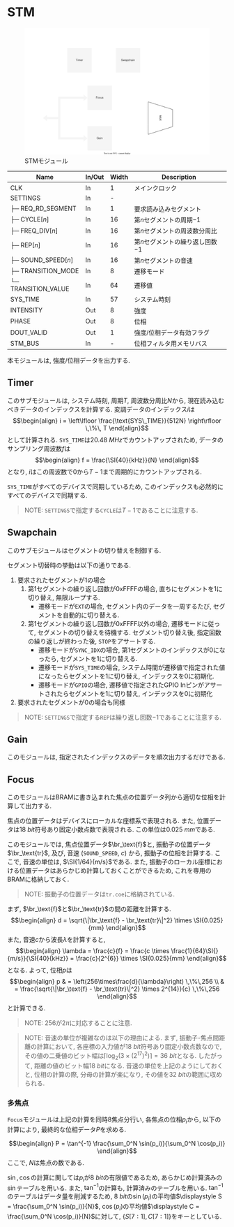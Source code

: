 # STM

<figure>
  <a href="../../fig/Developers_Manual/FPGA/stm.svg" data-lightbox="image"><img src="../../fig/Developers_Manual/FPGA/stm.svg"/></a>
  <figcaption>STMモジュール</figcaption>
</figure>

| Name                          | In/Out | Width | Description                                        | 
| ----------------------------- | ------ | ----- | -------------------------------------------------- | 
| CLK                           | In     | 1     | メインクロック                                     | 
| SETTINGS                      | In     | -     |                                                    | 
| ├─ REQ_RD_SEGMENT             | In     | 1     | 要求読み込みセグメント                             | 
| ├─ CYCLE[$n$]                 | In     | 16    | 第$n$セグメントの周期$-1$                          | 
| ├─ FREQ_DIV[$n$]              | In     | 16    | 第$n$セグメントの周波数分周比                      | 
| ├─ REP[$n$]                   | In     | 16    | 第$n$セグメントの繰り返し回数$-1$                  | 
| ├─ SOUND_SPEED[$n$]           | In     | 16    | 第$n$セグメントの音速                              | 
| ├─ TRANSITION_MODE            | In     | 8     | 遷移モード                                         | 
| └─ TRANSITION_VALUE           | In     | 64    | 遷移値                                             | 
| SYS_TIME                      | In     | 57    | システム時刻                                       | 
| INTENSITY                     | Out    | 8     | 強度                                               | 
| PHASE                         | Out    | 8     | 位相                                               | 
| DOUT_VALID                    | Out    | 1     | 強度/位相データ有効フラグ                          | 
| STM_BUS                       | In     | -     | 位相フィルタ用メモリバス                           | 

本モジュールは, 強度/位相データを出力する.

## Timer

このサブモジュールは, システム時刻, 周期$T$, 周波数分周比$N$から, 現在読み込むべきデータのインデックスを計算する.
変調データのインデックス$i$は
$$\begin{align}
    i = \left\lfloor \frac{\text{SYS\_TIME}}{512N} \right\rfloor \,\%\, T
\end{align}$$
として計算される.
`SYS_TIME`は$\SI{20.48}{MHz}$でカウントアップされため, データのサンプリング周波数$f$は
$$\begin{align}
    f = \frac{\SI{40}{kHz}}{N}
\end{align}$$
となり, $i$はこの周波数で$0$から$T−1$まで周期的にカウントアップされる.

`SYS_TIME`がすべてのデバイスで同期しているため, このインデックスも必然的にすべてのデバイスで同期する.

> NOTE: `SETTINGS`で指定する`CYCLE`は$T−1$であることに注意する.

## Swapchain

このサブモジュールはセグメントの切り替えを制御する.

セグメント切替時の挙動は以下の通りである.

1. 要求されたセグメントが1の場合
    1. 第1セグメントの繰り返し回数が0xFFFFの場合, 直ちにセグメントを1に切り替え, 無限ループする.
        - 遷移モードが`EXT`の場合, セグメント内のデータを一周するたび, セグメントを自動的に切り替える.
    1. 第1セグメントの繰り返し回数が0xFFFF以外の場合, 遷移モードに従って, セグメントの切り替えを待機する. セグメント切り替え後, 指定回数の繰り返しが終わった後, `STOP`をアサートする.
        - 遷移モードが`SYNC_IDX`の場合, 第1セグメントのインデックスが0になったら, セグメントを1に切り替える.
        - 遷移モードが`SYS_TIME`の場合, システム時間が遷移値で指定された値になったらセグメントを1に切り替え, インデックスを0に初期化.
        - 遷移モードが`GPIO`の場合, 遷移値で指定されたGPIO Inピンがアサートされたらセグメントを1に切り替え, インデックスを0に初期化
1. 要求されたセグメントが0の場合も同様

> NOTE: `SETTINGS`で指定する`REP`は繰り返し回数$−1$であることに注意する.

## Gain

このモジュールは, 指定されたインデックスのデータを順次出力するだけである.

## Focus

このモジュールはBRAMに書き込まれた焦点の位置データ列から適切な位相を計算して出力する.

焦点の位置データはデバイスにローカルな座標系で表現される.
また, 位置データは$\SI{18}{bit}$符号あり固定小数点数で表現される.
この単位は$\SI{0.025}{mm}$である.

このモジュールでは, 焦点位置データ$\br_\text{f}$と, 振動子の位置データ$\br_\text{tr}$, 及び, 音速 (`SOUND_SPEED`, $c$) から, 振動子の位相を計算する.
ここで, 音速の単位は, $\SI{1/64}{m/s}$である.
また, 振動子のローカル座標における位置データはあらかじめ計算しておくことができるため, これを専用のBRAMに格納しておく.

> NOTE: 振動子の位置データは`tr.coe`に格納されている.

まず, $\br_\text{f}$と$\br_\text{tr}$の間の距離を計算する.
$$\begin{align}
    d = \sqrt{\|\br_\text{f} - \br_\text{tr}\|^2} \times \SI{0.025}{mm}
\end{align}$$
また,
音速$c$から波長$\lambda$を計算すると,
$$\begin{align}
    \lambda = \frac{c}{f} = \frac{c \times \frac{1}{64}\SI{}{m/s}}{\SI{40}{kHz}} = \frac{c}{2^{6}}  \times \SI{0.025}{mm}
\end{align}$$
となる.
よって, 位相$p$は
$$\begin{align}
    p & = \left(256\times\frac{d}{\lambda}\right) \,\%\,256                                \\
      & = \frac{\sqrt{\|\br_\text{f} - \br_\text{tr}\|^2} \times 2^{14}}{c} \,\%\,256
\end{align}$$
と計算できる.

> NOTE: $256$が$2\pi$に対応することに注意.

> NOTE: 音速の単位が複雑なのは以下の理由による. まず, 振動子-焦点間距離の計算において, 各座標の入力値が$\SI{18}{bit}$符号あり固定小数点数なので, その値の二乗値のビット幅は$\lceil\log_2 (3\times (2^{17})^2)\rceil=\SI{36}{bit}$となる. したがって, 距離の値のビット幅$\SI{18}{bit}$になる. 音速の単位を上記のようにしておくと, 位相の計算の際, 分母の計算が楽になり, その値を$\SI{32}{bit}$の範囲に収められる.

### 多焦点

`Focus`モジュールは上記の計算を同時8焦点分行い, 各焦点の位相$p_i$から, 以下の計算により, 最終的な位相データ$P$を求める.

$$\begin{align}
 P = \tan^{-1} \frac{\sum_0^N \sin(p_i)}{\sum_0^N \cos(p_i)}
\end{align}$$
ここで, $N$は焦点の数である.

$\sin, \cos$の計算に関しては$p_i$が$\SI{8}{bit}$の有限値であるため, あらかじめ計算済みの$\sin$テーブルを用いる.
また, $\tan^{-1}$の計算も, 計算済みのテーブルを用いる.
$\tan^{-1}$のテーブルはデータ量を削減するため, $\SI{8}{bit}$の$\sin(p_i)$の平均値$\displaystyle S = \frac{\sum_0^N \sin(p_i)}{N}$, $\cos(p_i)$の平均値$\displaystyle C = \frac{\sum_0^N \cos(p_i)}{N}$に対して, $\lbrace S[7:1], C[7:1]\rbrace$をキーとしている.
